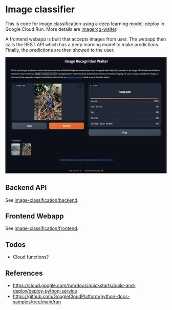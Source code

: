 # Image classifier

This is code for image classification using a deep learning model, deploy in Google Cloud Run. More details are [imagercg-waiter](https://github.com/hasibzunair/imagercg-waiter/).

A frontend webapp is built that accepts images from user. The webapp then calls the REST API which has a deep learning model to make predictions. Finally, the predictions are then showed to the user.

![attention](./media/demo.png)

## Backend API

See [image-classification/backend](https://github.com/hasibzunair/learn-mlops/tree/main/projects/image-classification/backend).

## Frontend Webapp

See [image-classification/frontend](https://github.com/hasibzunair/learn-mlops/tree/main/projects/image-classification/frontend).

## Todos

- Cloud functions?

## References

- https://cloud.google.com/run/docs/quickstarts/build-and-deploy/deploy-python-service
- https://github.com/GoogleCloudPlatform/python-docs-samples/tree/main/run
